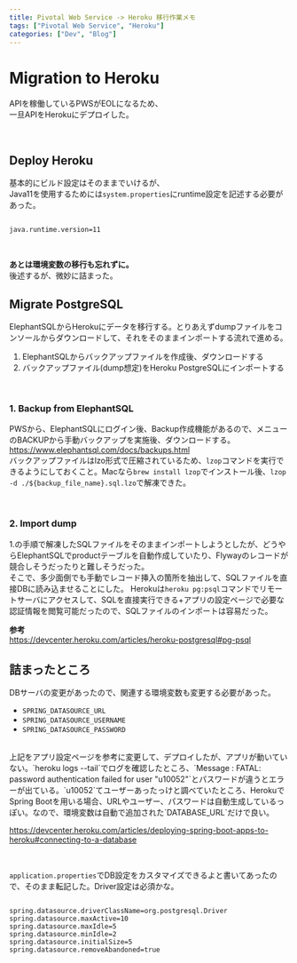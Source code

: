 ```yaml
---
title: Pivotal Web Service -> Heroku 移行作業メモ
tags: ["Pivotal Web Service", "Heroku"]
categories: ["Dev", "Blog"]
---
```


# Migration to Heroku

APIを稼働しているPWSがEOLになるため、  
一旦APIをHerokuにデプロイした。

<br>

## Deploy Heroku

基本的にビルド設定はそのままでいけるが、  
Java11を使用するためには`system.properties`にruntime設定を記述する必要があった。

``` system.properties

java.runtime.version=11

```
<br>

__あとは環境変数の移行も忘れずに。__  
後述するが、微妙に詰まった。
<br>

## Migrate PostgreSQL

ElephantSQLからHerokuにデータを移行する。とりあえずdumpファイルをコンソールからダウンロードして、それをそのままインポートする流れで進める。  

1. ElephantSQLからバックアップファイルを作成後、ダウンロードする
2. バックアップファイル(dump想定)をHeroku PostgreSQLにインポートする
<br>

### 1. Backup from ElephantSQL
PWSから、ElephantSQLにログイン後、Backup作成機能があるので、メニューのBACKUPから手動バックアップを実施後、ダウンロードする。
https://www.elephantsql.com/docs/backups.html
<br>
バックアップファイルはlzo形式で圧縮されているため、`lzop`コマンドを実行できるようにしておくこと。Macなら`brew install lzop`でインストール後、`lzop -d ./${backup_file_name}.sql.lzo`で解凍できた。

<br>

### 2. Import dump

1.の手順で解凍したSQLファイルをそのままインポートしようとしたが、どうやらElephantSQLでproductテーブルを自動作成していたり、Flywayのレコードが競合しそうだったりと難しそうだった。  
そこで、多少面倒でも手動でレコード挿入の箇所を抽出して、SQLファイルを直接DBに読み込ませることにした。
Herokuは`heroku pg:psql`コマンドでリモートサーバにアクセスして、SQLを直接実行できる+アプリの設定ページで必要な認証情報を閲覧可能だったので、SQLファイルのインポートは容易だった。

__参考__  
https://devcenter.heroku.com/articles/heroku-postgresql#pg-psql

## 詰まったところ

DBサーバの変更があったので、関連する環境変数も変更する必要があった。
- `SPRING_DATASOURCE_URL`
- `SPRING_DATASOURCE_USERNAME`
- `SPRING_DATASOURCE_PASSWORD`
<br>
上記をアプリ設定ページを参考に変更して、デプロイしたが、アプリが動いていない。`heroku logs --tail`でログを確認したところ、`Message    : FATAL: password authentication failed for user "u10052"`とパスワードが違うとエラーが出ている。`u10052`てユーザーあったっけと調べていたところ、HerokuでSpring Bootを用いる場合、URLやユーザー、パスワードは自動生成しているっぽい。なので、環境変数は自動で追加された`DATABASE_URL`だけで良い。

https://devcenter.heroku.com/articles/deploying-spring-boot-apps-to-heroku#connecting-to-a-database

<br>

`application.properties`でDB設定をカスタマイズできるよと書いてあったので、そのまま転記した。Driver設定は必須かな。

``` application.properties

spring.datasource.driverClassName=org.postgresql.Driver
spring.datasource.maxActive=10
spring.datasource.maxIdle=5
spring.datasource.minIdle=2
spring.datasource.initialSize=5
spring.datasource.removeAbandoned=true

```
